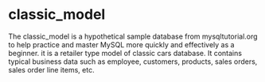 # classic_model
The classic_model is a hypothetical sample database from mysqltutorial.org to help practice and master MySQL more quickly and effectively as a beginner. it  is a retailer type model of classic cars database. It contains typical business data such as employee, customers, products, sales orders, sales order line items, etc. 
